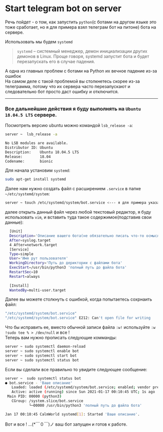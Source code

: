 # Start telegram bot on server
Речь пойдет - о том, как запустить `python`(с ботами на другом языке это тоже сработает, но я для примера взял телеграм бот на питоне) бота на сервере.

Использовать мы будем `systemd`

> `systemd` – cистемный менеджер, демон инициализации других демонов в Linux. Проще говоря, systemd запустит бота и будет перезапускать его в случае падения.  

А одна из главных проблем с ботами на Python их вечное падение из-за ошибок  
На самом деле с такой проблемой вы столкнетесь скорее из-за телеграмма, потому что их сервера часто перезапускают и следовательно бот просто даст ошибку и отключится. 
***
### Все дальнейшие действия я буду выполнять на `Ubuntu 18.04.5 LTS` сервере.  
Посмотреть версию ubuntu можно командой `lsb_release -a`:
```bash
server ~  lsb_release -a    

No LSB modules are available.
Distributor ID: Ubuntu
Description:    Ubuntu 18.04.5 LTS
Release:        18.04
Codename:       bionic
```
Для начала установим `systemd`:
```bash
sudo apt-get install systemd
```

Далее нам нужно создать файл с расширением `.service` в папке `~/etc/systemd/system`:
```bash
server ~ touch /etc/systemd/system/bot.service <--- я для примера указал имя bot но вы можете указать свое  
```

далее открыть данный файл через любой текстовый редактор, я буду использовать `vim`, и вставить туда такое содержимое(подставив свои данные):
```bash
  [Unit]
  Description='Описание вашего бота(не обязательно писать что-то осмысленное)'
  After=syslog.target
  4 After=network.target  
  [Service]
  Type=simple
  User='Имя рут пользователя' 
  WorkingDirectory='Путь до дериктории с файлами бота'
  ExecStart=/usr/bin/python3 'полный путь до файла бота'
  RestartSec=10
  Restart=always
  
  [Install]
  WantedBy=multi-user.target
```
Далее вы можете столкнуть с ошибкой, когда попытаетесь сохрнаить файл:
```bash
"/etc/systemd/system/bot.service"
"/etc/systemd/system/bot.service" E212: Can't open file for writing
```
Что бы исправить ее, вместо обычной записи файла `:w!` используйте `:w !sudo tee % > /dev/null` и все !  
Теперь вам нужно прописать следующие комманды:
```bash
server ~ sudo systemctl daemon-reload
server ~ sudo systemctl enable bot
server ~ sudo systemctl start bot
server ~ sudo systemctl status bot
```
Если вы сделали все правильно то увидите следующее сообщение: 
```bash
server ~  sudo systemctl status bot                                                                                            
● bot.service - 'Ваше описание'
   Loaded: loaded (/etc/systemd/system/bot.service; enabled; vendor preset: enabled)
   Active: active (running) since Sun 2021-01-17 00:10:45 UTC; 1s ago
 Main PID: 00000 (python3)
   CGroup: /system.slice/bot.service
           └─00000 /usr/bin/python3 'полный путь до файла бота'

Jan 17 00:10:45 CalmWorld systemd[1]: Started 'Ваше описание'.
```

Вот и все ! ...(*￣０￣)ノ ваш бот запущен и готов к работе.

